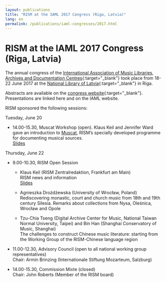 ```yaml
---
layout: publications
title: "RISM at the IAML 2017 Congress (Riga, Latvia)"
lang: en
permalink: /publications/iaml-congresses/2017.html
---
```


# RISM at the IAML 2017 Congress (Riga, Latvia)

The annual congress of the [International Association of Music Libraries, Archives and Documentation Centres](http://www.iaml.info/congresses/2017-riga){:target="_blank"} took place from 18-22 June 2017 at the [National Library of Latvia](http://lnb.lv/en){:target="_blank"} in Riga.   
  
Abstracts are available on the [congress website](https://iaml2017.lnb.lv/programme/abstracts/){:target="_blank"}. Presentations are linked here and on the IAML website.  
  
RISM sponsored the following sessions:  
  
Tuesday, June 20

- 14.00-15.30, Muscat Workshop (open). Klaus Keil and Jennifer Ward gave an introduction to [Muscat](/community/muscat.html), RISM’s specially developed programme for documenting musical sources.   
[Slides](/resources-old-website/community-content/Muscat_EN/Workshop_slides_Riga_expanded_01.pdf)

Thursday, June 22

- 9.00-10.30, RISM Open Session

  - Klaus Keil (RISM Zentralredaktion, Frankfurt am Main)  
    RISM news and information  
    [Slides](/resources-old-website/community-content/Zentralredaktion/Pra__sentation_Keil_IAML_Webseite_Riga_2017.pdf)

  - Agnieszka Drożdżewska (University of Wrocław, Poland)  
    Rediscovering monastic, court and church music from 18th and 19th century Silesia. Remarks about collections from Nysa, Oleśnica, Wrocław and Opole

  - Tzu-Chia Tseng (Digital Archive Center for Music, National Taiwan Normal University, Taipei) and Bin Han (Shanghai Conservatory of Music, Shanghai)  
    The challenges to construct Chinese music literature: starting from the Working Group of the RISM-Chinese language region

- 11.00-12.30, Advisory Council (open to all national working group representatives)  
  Chair: Armin Brinzing (Internationale Stiftung Mozarteum, Salzburg)

- 14.00-15.30, Commission Mixte (closed)  
  Chair: John Roberts (Member of the RISM board)
